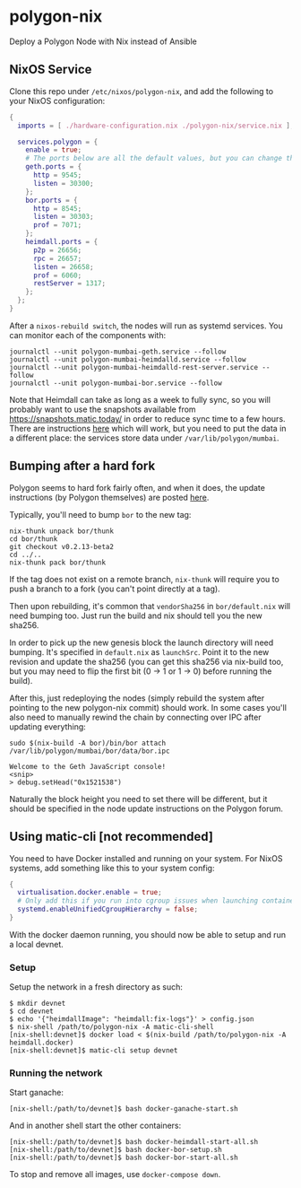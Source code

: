 # polygon-nix
Deploy a Polygon Node with Nix instead of Ansible

## NixOS Service

Clone this repo under `/etc/nixos/polygon-nix`, and add the following to your NixOS configuration:

```nix
{
  imports = [ ./hardware-configuration.nix ./polygon-nix/service.nix ];

  services.polygon = {
    enable = true;
    # The ports below are all the default values, but you can change them if necessary.
    geth.ports = {
      http = 9545;
      listen = 30300;
    };
    bor.ports = {
      http = 8545;
      listen = 30303;
      prof = 7071;
    };
    heimdall.ports = {
      p2p = 26656;
      rpc = 26657;
      listen = 26658;
      prof = 6060;
      restServer = 1317;
    };
  };
}
```

After a `nixos-rebuild switch`, the nodes will run as systemd services. You can monitor each of the components with:

```shell
journalctl --unit polygon-mumbai-geth.service --follow
journalctl --unit polygon-mumbai-heimdalld.service --follow
journalctl --unit polygon-mumbai-heimdalld-rest-server.service --follow
journalctl --unit polygon-mumbai-bor.service --follow
```

Note that Heimdall can take as long as a week to fully sync, so you will probably want to use the snapshots available
from https://snapshots.matic.today/ in order to reduce sync time to a few hours. There are instructions
[here](https://forum.matic.network/t/snapshot-instructions-for-heimdall-and-bor/2278) which will
work, but you need to put the data in a different place: the services store data under `/var/lib/polygon/mumbai`.

## Bumping after a hard fork

Polygon seems to hard fork fairly often, and when it does, the update instructions (by Polygon themselves) are posted
[here](https://forum.polygon.technology/c/polygon-mumbai/19).

Typically, you'll need to bump `bor` to the new tag:

```shell
nix-thunk unpack bor/thunk
cd bor/thunk
git checkout v0.2.13-beta2
cd ../..
nix-thunk pack bor/thunk
```

If the tag does not exist on a remote branch, `nix-thunk` will require you to push a branch to a fork (you can't point
directly at a tag).

Then upon rebuilding, it's common that `vendorSha256` in `bor/default.nix` will need bumping too. Just run the build and
nix should tell you the new sha256.

In order to pick up the new genesis block the launch directory will need bumping. It's specified in `default.nix` as
`launchSrc`. Point it to the new revision and update the sha256 (you can get this sha256 via nix-build too, but you may
need to flip the first bit (0 -> 1 or 1 -> 0) before running the build).

After this, just redeploying the nodes (simply rebuild the system after pointing to the new polygon-nix commit) should
work. In some cases you'll also need to manually rewind the chain by connecting over IPC after updating everything:

```shell
sudo $(nix-build -A bor)/bin/bor attach /var/lib/polygon/mumbai/bor/data/bor.ipc

Welcome to the Geth JavaScript console!
<snip>
> debug.setHead("0x1521538")
```

Naturally the block height you need to set there will be different, but it should be specified in the node update
instructions on the Polygon forum.

## Using matic-cli [not recommended]

You need to have Docker installed and running on your system.
For NixOS systems, add something like this to your system config:

```nix
{
  virtualisation.docker.enable = true;
  # Only add this if you run into cgroup issues when launching containers (happens with v19)
  systemd.enableUnifiedCgroupHierarchy = false;
}
```

With the docker daemon running, you should now be able to setup and run a local devnet.

### Setup

Setup the network in a fresh directory as such:
```shell
$ mkdir devnet
$ cd devnet
$ echo '{"heimdallImage": "heimdall:fix-logs"}' > config.json
$ nix-shell /path/to/polygon-nix -A matic-cli-shell
[nix-shell:devnet]$ docker load < $(nix-build /path/to/polygon-nix -A heimdall.docker)
[nix-shell:devnet]$ matic-cli setup devnet
```


### Running the network

Start ganache:
```shell
[nix-shell:/path/to/devnet]$ bash docker-ganache-start.sh
```

And in another shell start the other containers:
```shell
[nix-shell:/path/to/devnet]$ bash docker-heimdall-start-all.sh
[nix-shell:/path/to/devnet]$ bash docker-bor-setup.sh
[nix-shell:/path/to/devnet]$ bash docker-bor-start-all.sh
```

To stop and remove all images, use `docker-compose down`.
